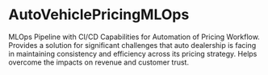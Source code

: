 # AutoVehiclePricingMLOps
MLOps Pipeline with CI/CD Capabilities for Automation of Pricing Workflow. Provides a solution for significant challenges that auto dealership is facing in maintaining consistency and efficiency across its pricing strategy. Helps overcome the impacts on revenue and customer trust.
